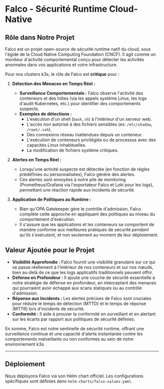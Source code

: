 # Falco - Sécurité Runtime Cloud-Native

## Rôle dans Notre Projet

Falco est un projet open-source de sécurité runtime natif du cloud, sous l'égide de la Cloud Native Computing Foundation (CNCF). Il agit comme un moniteur d'activité comportemental conçu pour détecter les activités anormales dans vos applications et votre infrastructure.

Pour nos clusters k3s, le rôle de Falco est **critique** pour :

1.  **Détection des Menaces en Temps Réel :**
    * **Surveillance Comportementale :** Falco observe l'activité des conteneurs et des hôtes (via les appels système Linux, les logs d'audit Kubernetes, etc.) pour identifier des comportements suspects.
    * **Exemples de détections :**
        * L'exécution d'un shell (`bash`, `sh`) à l'intérieur d'un serveur web.
        * L'accès non autorisé à des fichiers sensibles (ex: `/etc/shadow`, `/root/.ssh`).
        * Des connexions réseau inattendues depuis un conteneur.
        * L'exécution de conteneurs privilégiés ou de processus avec des capacités Linux inhabituelles.
        * La modification de fichiers système critiques.

2.  **Alertes en Temps Réel :**
    * Lorsqu'une activité suspecte est détectée (en fonction de règles prédéfinies ou personnalisées), Falco génère des alertes.
    * Ces alertes sont envoyées à notre pile de monitoring (Prometheus/Grafana via l'exportateur Falco et Loki pour les logs), permettant une réaction rapide aux incidents de sécurité.

3.  **Application de Politiques au Runtime :**
    * Bien qu'OPA Gatekeeper gère le contrôle d'admission, Falco complète cette approche en appliquant des politiques au niveau du comportement d'exécution.
    * Il s'assure que les applications et les conteneurs se comportent de manière conforme aux meilleures pratiques de sécurité *pendant qu'ils s'exécutent*, et non seulement au moment de leur déploiement.

## Valeur Ajoutée pour le Projet

* **Visibilité Approfondie :** Falco fournit une visibilité granulaire sur ce qui se passe réellement à l'intérieur de nos conteneurs et sur nos nœuds, bien au-delà de ce que les logs applicatifs traditionnels peuvent offrir.
* **Défense en Profondeur :** Il ajoute une couche de sécurité essentielle à notre stratégie de défense en profondeur, en interceptant des menaces qui pourraient avoir échappé aux scans statiques ou au contrôle d'admission.
* **Réponse aux Incidents :** Les alertes précises de Falco sont cruciales pour réduire le temps de détection (MTTD) et le temps de réponse (MTTR) lors d'incidents de sécurité.
* **Conformité :** Il aide à prouver la conformité en surveillant et en alertant sur les écarts par rapport aux politiques de sécurité définies.

En somme, Falco est notre sentinelle de sécurité runtime, offrant une surveillance continue et une capacité d'alerte instantanée contre les comportements malveillants ou non conformes au sein de notre environnement k3s.

---

## Déploiement

Nous déployons Falco via son Helm chart officiel. Les configurations spécifiques sont définies dans `helm-charts/falco-values.yaml`.
